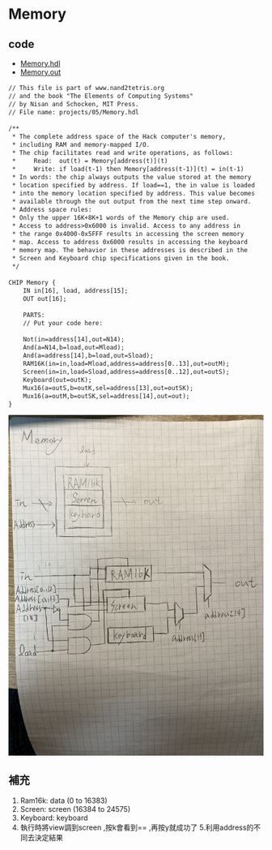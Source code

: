 # Memory
## code
* [Memory.hdl](https://github.com/cycyucheng1010/co109a/blob/master/05/Memory.hdl)
* [Memory.out](https://github.com/cycyucheng1010/co109a/blob/master/05/Memory.out)
```
// This file is part of www.nand2tetris.org
// and the book "The Elements of Computing Systems"
// by Nisan and Schocken, MIT Press.
// File name: projects/05/Memory.hdl

/**
 * The complete address space of the Hack computer's memory,
 * including RAM and memory-mapped I/O. 
 * The chip facilitates read and write operations, as follows:
 *     Read:  out(t) = Memory[address(t)](t)
 *     Write: if load(t-1) then Memory[address(t-1)](t) = in(t-1)
 * In words: the chip always outputs the value stored at the memory 
 * location specified by address. If load==1, the in value is loaded 
 * into the memory location specified by address. This value becomes 
 * available through the out output from the next time step onward.
 * Address space rules:
 * Only the upper 16K+8K+1 words of the Memory chip are used. 
 * Access to address>0x6000 is invalid. Access to any address in 
 * the range 0x4000-0x5FFF results in accessing the screen memory 
 * map. Access to address 0x6000 results in accessing the keyboard 
 * memory map. The behavior in these addresses is described in the 
 * Screen and Keyboard chip specifications given in the book.
 */

CHIP Memory {
    IN in[16], load, address[15];
    OUT out[16];

    PARTS:
    // Put your code here:

    Not(in=address[14],out=N14);
    And(a=N14,b=load,out=Mload);
    And(a=address[14],b=load,out=Sload);
    RAM16K(in=in,load=Mload,address=address[0..13],out=outM);
    Screen(in=in,load=Sload,address=address[0..12],out=outS);
    Keyboard(out=outK);
    Mux16(a=outS,b=outK,sel=address[13],out=outSK);
    Mux16(a=outM,b=outSK,sel=address[14],out=out);
}
```
![Memory.jpg](https://github.com/cycyucheng1010/co109a/blob/master/05/Memory.jpg)
## 補充
1. Ram16k: data (0 to 16383)
2. Screen: screen (16384 to 24575)
3. Keyboard: keyboard
4. 執行時將view調到screen ,按k會看到== ,再按y就成功了
5.利用address的不同去決定結果
